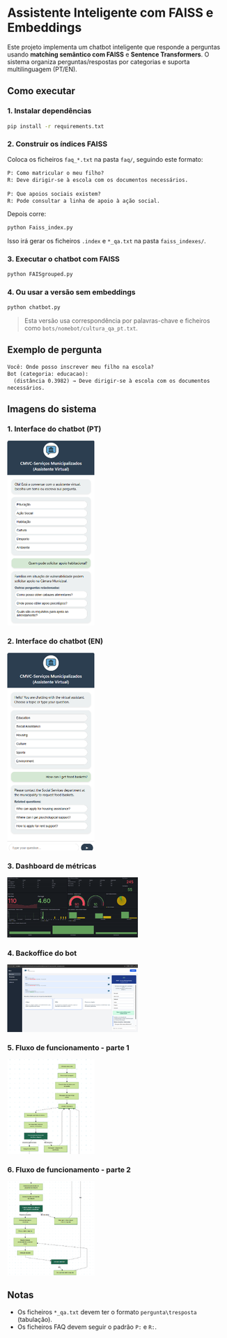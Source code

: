 
# Assistente Inteligente com FAISS e Embeddings

Este projeto implementa um chatbot inteligente que responde a perguntas usando **matching semântico com FAISS** e **Sentence Transformers**. O sistema organiza perguntas/respostas por categorias e suporta multilinguagem (PT/EN).

## Como executar

### 1. Instalar dependências

```bash
pip install -r requirements.txt
```

### 2. Construir os índices FAISS

Coloca os ficheiros `faq_*.txt` na pasta `faq/`, seguindo este formato:

```
P: Como matricular o meu filho?
R: Deve dirigir-se à escola com os documentos necessários.

P: Que apoios sociais existem?
R: Pode consultar a linha de apoio à ação social.
```

Depois corre:

```bash
python Faiss_index.py
```

Isso irá gerar os ficheiros `.index` e `*_qa.txt` na pasta `faiss_indexes/`.

### 3. Executar o chatbot com FAISS

```bash
python FAISgrouped.py
```

### 4. Ou usar a versão sem embeddings

```bash
python chatbot.py
```

> Esta versão usa correspondência por palavras-chave e ficheiros como `bots/nomebot/cultura_qa_pt.txt`.

## Exemplo de pergunta

```
Você: Onde posso inscrever meu filho na escola?
Bot (categoria: educacao):
  (distância 0.3982) → Deve dirigir-se à escola com os documentos necessários.
```
## Imagens do sistema

### 1. Interface do chatbot (PT)
<img src="images/1.png" width="200"/>

### 2. Interface do chatbot (EN)
<img src="images/2.png" width="200"/>

### 3. Dashboard de métricas
<img src="images/3.png" width="300"/>

### 4. Backoffice do bot
<img src="images/4.png" width="300"/>

### 5. Fluxo de funcionamento - parte 1
<img src="images/5.png" width="200"/>

### 6. Fluxo de funcionamento - parte 2
<img src="images/6.png" width="200"/>

## Notas

- Os ficheiros `*_qa.txt` devem ter o formato `pergunta\tresposta` (tabulação).
- Os ficheiros FAQ devem seguir o padrão `P:` e `R:`.
